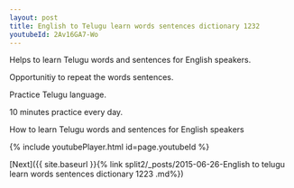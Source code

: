 ```yaml
---
layout: post
title: English to Telugu learn words sentences dictionary 1232 
youtubeId: 2Av16GA7-Wo
---
```

 
 
Helps to learn Telugu words and sentences for English speakers.

Opportunitiy to repeat the words sentences. 

Practice Telugu language. 
 
10 minutes practice every day. 
 
How to learn Telugu words and sentences for English speakers 
 
{% include youtubePlayer.html id=page.youtubeId %}
 
 
[Next]({{ site.baseurl }}{% link  split2/_posts/2015-06-26-English to telugu learn words sentences dictionary 1223 .md%})
 
